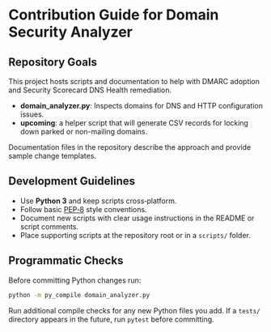# Contribution Guide for Domain Security Analyzer

## Repository Goals

This project hosts scripts and documentation to help with DMARC adoption
and Security Scorecard DNS Health remediation.
- **domain_analyzer.py**: Inspects domains for DNS and HTTP configuration
  issues.
- **upcoming**: a helper script that will generate CSV records for locking
  down parked or non-mailing domains.

Documentation files in the repository describe the approach and provide
sample change templates.

## Development Guidelines

- Use **Python 3** and keep scripts cross‑platform.
- Follow basic [PEP‑8](https://peps.python.org/pep-0008/) style conventions.
- Document new scripts with clear usage instructions in the README or script comments.
- Place supporting scripts at the repository root or in a `scripts/` folder.

## Programmatic Checks

Before committing Python changes run:
```bash
python -m py_compile domain_analyzer.py
```

Run additional compile checks for any new Python files you add.
If a `tests/` directory appears in the future, run `pytest` before committing.